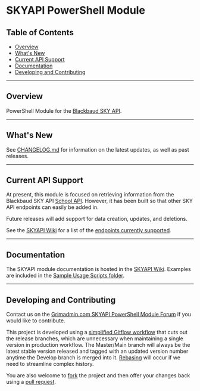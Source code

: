 # SKYAPI PowerShell Module <!-- omit in toc -->

## Table of Contents  <!-- omit in toc -->

- [Overview](#overview)
- [What's New](#whats-new)
- [Current API Support](#current-api-support)
- [Documentation](#documentation)
- [Developing and Contributing](#developing-and-contributing)

---

## Overview

PowerShell Module for the [Blackbaud SKY API](https://developer.blackbaud.com/skyapi/).

---

## What's New

See [CHANGELOG.md](./CHANGELOG.md) for information on the latest updates, as well as past releases.

---

## Current API Support

At present, this module is focused on retrieving information from the Blackbaud SKY API [School API](https://developer.blackbaud.com/skyapi/apis/school). However, it has been built so that other SKY API endpoints can easily be added in.

Future releases will add support for data creation, updates, and deletions.

See the [SKYAPI Wiki](https://github.com/Sekers/SKYAPI/wiki) for a list of the [endpoints currently supported](https://github.com/Sekers/SKYAPI/wiki#api-endpoints).

---

## Documentation

The SKYAPI module documentation is hosted in the [SKYAPI Wiki](https://github.com/Sekers/SKYAPI/wiki). Examples are included in the [Sample Usage Scripts folder](./Sample_Usage_Scripts).

---

## Developing and Contributing

Contact us on the [Grimadmin.com SKYAPI PowerShell Module Forum](https://www.grimadmin.com/forum/index.php?forum=7) if you would like to contribute.

This project is developed using a [simplified Gitflow workflow](https://www.grimadmin.com/article.php/simple-modified-gitflow-workflow) that cuts out the release branches, which are unnecessary when maintaining a single version in production workflow. The Master/Main branch will always be the latest stable version released and tagged with an updated version number anytime the Develop branch is merged into it. [Rebasing](https://www.atlassian.com/git/tutorials/merging-vs-rebasing) will occur if we need to streamline complex history.

You are also welcome to [fork](https://guides.github.com/activities/forking/) the project and then offer your changes back using a [pull request](https://guides.github.com/activities/forking/#making-a-pull-request).
